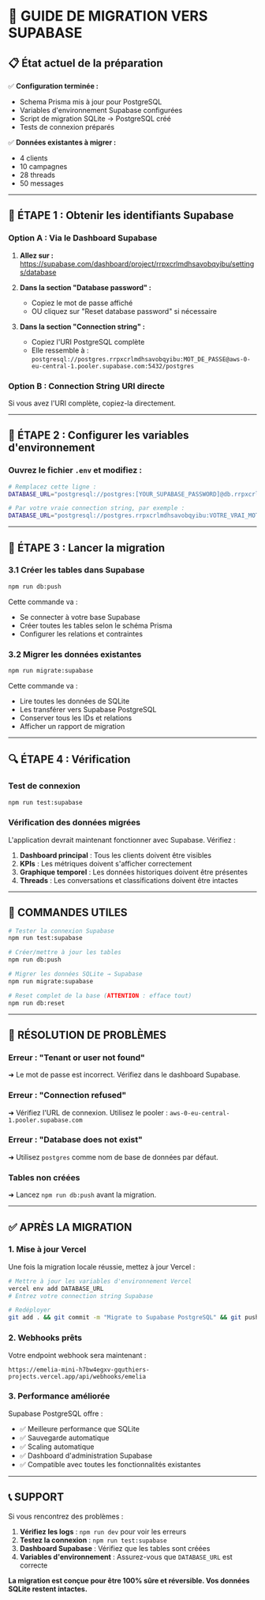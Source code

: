 # 🚀 GUIDE DE MIGRATION VERS SUPABASE

## 📋 État actuel de la préparation

✅ **Configuration terminée :**
- Schema Prisma mis à jour pour PostgreSQL
- Variables d'environnement Supabase configurées
- Script de migration SQLite → PostgreSQL créé
- Tests de connexion préparés

✅ **Données existantes à migrer :**
- 4 clients
- 10 campagnes  
- 28 threads
- 50 messages

---

## 🔧 ÉTAPE 1 : Obtenir les identifiants Supabase

### Option A : Via le Dashboard Supabase

1. **Allez sur :** https://supabase.com/dashboard/project/rrpxcrlmdhsavobqyibu/settings/database

2. **Dans la section "Database password" :**
   - Copiez le mot de passe affiché
   - OU cliquez sur "Reset database password" si nécessaire

3. **Dans la section "Connection string" :**
   - Copiez l'URI PostgreSQL complète
   - Elle ressemble à : `postgresql://postgres.rrpxcrlmdhsavobqyibu:MOT_DE_PASSE@aws-0-eu-central-1.pooler.supabase.com:5432/postgres`

### Option B : Connection String URI directe

Si vous avez l'URI complète, copiez-la directement.

---

## 🔧 ÉTAPE 2 : Configurer les variables d'environnement

### Ouvrez le fichier `.env` et modifiez :

```bash
# Remplacez cette ligne :
DATABASE_URL="postgresql://postgres:[YOUR_SUPABASE_PASSWORD]@db.rrpxcrlmdhsavobqyibu.supabase.co:5432/postgres?sslmode=require"

# Par votre vraie connection string, par exemple :
DATABASE_URL="postgresql://postgres.rrpxcrlmdhsavobqyibu:VOTRE_VRAI_MOT_DE_PASSE@aws-0-eu-central-1.pooler.supabase.com:5432/postgres"
```

---

## 🚀 ÉTAPE 3 : Lancer la migration

### 3.1 Créer les tables dans Supabase

```bash
npm run db:push
```

Cette commande va :
- Se connecter à votre base Supabase
- Créer toutes les tables selon le schéma Prisma
- Configurer les relations et contraintes

### 3.2 Migrer les données existantes

```bash
npm run migrate:supabase
```

Cette commande va :
- Lire toutes les données de SQLite
- Les transférer vers Supabase PostgreSQL  
- Conserver tous les IDs et relations
- Afficher un rapport de migration

---

## 🔍 ÉTAPE 4 : Vérification

### Test de connexion

```bash
npm run test:supabase
```

### Vérification des données migrées

L'application devrait maintenant fonctionner avec Supabase. Vérifiez :

1. **Dashboard principal** : Tous les clients doivent être visibles
2. **KPIs** : Les métriques doivent s'afficher correctement  
3. **Graphique temporel** : Les données historiques doivent être présentes
4. **Threads** : Les conversations et classifications doivent être intactes

---

## 🔧 COMMANDES UTILES

```bash
# Tester la connexion Supabase
npm run test:supabase

# Créer/mettre à jour les tables  
npm run db:push

# Migrer les données SQLite → Supabase
npm run migrate:supabase

# Reset complet de la base (ATTENTION : efface tout)
npm run db:reset
```

---

## 🚨 RÉSOLUTION DE PROBLÈMES

### Erreur : "Tenant or user not found"
➜ Le mot de passe est incorrect. Vérifiez dans le dashboard Supabase.

### Erreur : "Connection refused"  
➜ Vérifiez l'URL de connexion. Utilisez le pooler : `aws-0-eu-central-1.pooler.supabase.com`

### Erreur : "Database does not exist"
➜ Utilisez `postgres` comme nom de base de données par défaut.

### Tables non créées
➜ Lancez `npm run db:push` avant la migration.

---

## ✅ APRÈS LA MIGRATION

### 1. Mise à jour Vercel

Une fois la migration locale réussie, mettez à jour Vercel :

```bash
# Mettre à jour les variables d'environnement Vercel
vercel env add DATABASE_URL
# Entrez votre connection string Supabase

# Redéployer
git add . && git commit -m "Migrate to Supabase PostgreSQL" && git push
```

### 2. Webhooks prêts

Votre endpoint webhook sera maintenant :
```
https://emelia-mini-h7bw4egxv-gquthiers-projects.vercel.app/api/webhooks/emelia
```

### 3. Performance améliorée

Supabase PostgreSQL offre :
- ✅ Meilleure performance que SQLite
- ✅ Sauvegarde automatique  
- ✅ Scaling automatique
- ✅ Dashboard d'administration Supabase
- ✅ Compatible avec toutes les fonctionnalités existantes

---

## 📞 SUPPORT

Si vous rencontrez des problèmes :

1. **Vérifiez les logs** : `npm run dev` pour voir les erreurs
2. **Testez la connexion** : `npm run test:supabase`  
3. **Dashboard Supabase** : Vérifiez que les tables sont créées
4. **Variables d'environnement** : Assurez-vous que `DATABASE_URL` est correcte

**La migration est conçue pour être 100% sûre et réversible. Vos données SQLite restent intactes.**